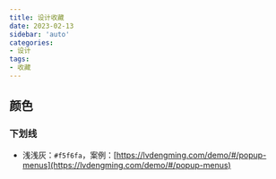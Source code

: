 ```yaml
---
title: 设计收藏
date: 2023-02-13
sidebar: 'auto'
categories:
- 设计
tags:
- 收藏
---
```


## 颜色

### 下划线

+ 浅浅灰：`#f5f6fa`，案例：[https://lvdengming.com/demo/#/popup-menus](https://lvdengming.com/demo/#/popup-menus)
